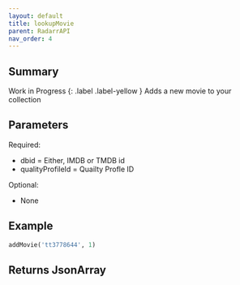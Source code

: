 ```yaml
---
layout: default
title: lookupMovie
parent: RadarrAPI
nav_order: 4
---
```


## Summary

Work in Progress
{: .label .label-yellow } Adds a new movie to your collection


## Parameters

Required: 
- dbid = Either, IMDB or TMDB id 
- qualityProfileId = Quailty Profle ID

Optional: 
- None

## Example

```python
addMovie('tt3778644', 1)
```

## Returns JsonArray

```json

```
